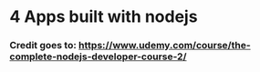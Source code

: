 # 4 Apps built with nodejs

### Credit goes to: https://www.udemy.com/course/the-complete-nodejs-developer-course-2/


